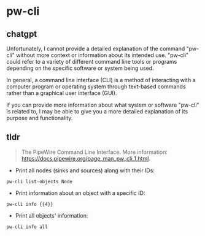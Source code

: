 # pw-cli 
## chatgpt 
Unfortunately, I cannot provide a detailed explanation of the command "pw-cli" without more context or information about its intended use. "pw-cli" could refer to a variety of different command line tools or programs depending on the specific software or system being used. 

In general, a command line interface (CLI) is a method of interacting with a computer program or operating system through text-based commands rather than a graphical user interface (GUI).

If you can provide more information about what system or software "pw-cli" is related to, I may be able to give you a more detailed explanation of its purpose and functionality. 

## tldr 
 
> The PipeWire Command Line Interface.
> More information: <https://docs.pipewire.org/page_man_pw_cli_1.html>.

- Print all nodes (sinks and sources) along with their IDs:

`pw-cli list-objects Node`

- Print information about an object with a specific ID:

`pw-cli info {{4}}`

- Print all objects' information:

`pw-cli info all`

